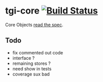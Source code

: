 # tgi-core [![Build Status](https://travis-ci.org/tgicloud/tgi-core.svg?branch=master)](https://travis-ci.org/tgicloud/tgi-core)

Core Objects [read the spec](spec/README.md).

Todo
----
- fix commented out code
- interface ?
- remaining stores ?
- need show in tests
- coverage sux bad